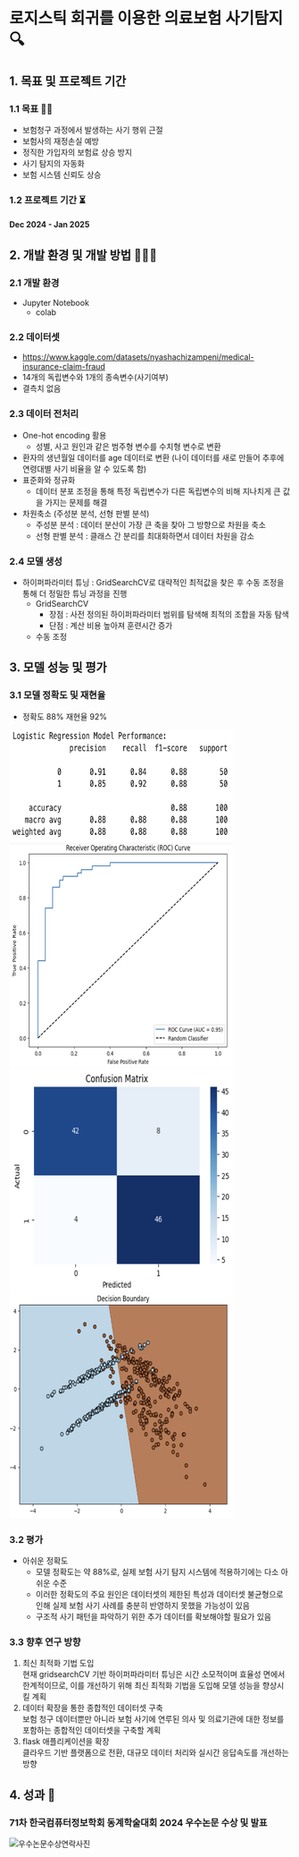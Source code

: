 # 로지스틱 회귀를 이용한 의료보험 사기탐지 🔍

## 1. 목표 및 프로젝트 기간 

### 1.1 목표 👍🏻
- 보험청구 과정에서 발생하는 사기 행위 근절 
- 보험사의 재정손실 예방 
- 정직한 가입자의 보험료 상승 방지 
- 사기 탐지의 자동화 
- 보험 시스템 신뢰도 상승

### 1.2 프로젝트 기간 ⏳
#### Dec 2024 - Jan 2025 

## 2. 개발 환경 및 개발 방법 👩🏻‍💻
### 2.1 개발 환경
- Jupyter Notebook 
  - colab

### 2.2 데이터셋 
- https://www.kaggle.com/datasets/nyashachizampeni/medical-insurance-claim-fraud
- 14개의 독립변수와 1개의 종속변수(사기여부)
- 결측치 없음

### 2.3 데이터 전처리
- One-hot encoding 활용
  - 성별, 사고 원인과 같은 범주형 변수를 수치형 변수로 변환
- 환자의 생년월일 데이터를 age 데이터로 변환 (나이 데이터를 새로 만들어 추후에 연령대별 사기 비율을 알 수 있도록 함)
- 표준화와 정규화
  - 데이터 분포 조정을 통해 특정 독립변수가 다른 독립변수의 비해 지나치게 큰 값을 가지는 문제를 해결 
- 차원축소 (주성분 분석, 선형 판별 분석)
  - 주성분 분석 : 데이터 분산이 가장 큰 축을 찾아 그 방향으로 차원을 축소
  - 선형 판별 분석 : 클래스 간 분리를 최대화하면서 데이터 차원을 감소

### 2.4 모델 생성 
- 하이퍼파라미터 튜닝 : GridSearchCV로 대략적인 최적값을 찾은 후 수동 조정을 통해 더 정밀한 튜닝 과정을 진행 
  - GridSearchCV
    - 장점 : 사전 정의된 하이퍼파라미터 범위를 탐색해 최적의 조합을 자동 탐색
    - 단점 : 계산 비용 높아져 훈련시간 증가
  - 수동 조정
 
## 3. 모델 성능 및 평가 
### 3.1 모델 정확도 및 재현율 
- 정확도 88% 재현율 92%
<img src="https://github.com/MrCaplan/Medical-Insurance-Fraud-Detection-Using-Logistic-Regression/blob/main/pictures/%E1%84%86%E1%85%A9%E1%84%83%E1%85%A6%E1%86%AF%E1%84%89%E1%85%A5%E1%86%BC%E1%84%82%E1%85%B3%E1%86%BC%E1%84%91%E1%85%A7%E1%86%BC%E1%84%80%E1%85%A1%E1%84%8C%E1%85%A1%E1%84%85%E1%85%AD.png" width="400" height="200"/>
<img src="https://github.com/MrCaplan/Medical-Insurance-Fraud-Detection-Using-Logistic-Regression/blob/main/pictures/ROC%E1%84%8F%E1%85%A5%E1%84%87%E1%85%B3%E1%84%80%E1%85%B3%E1%84%85%E1%85%A2%E1%84%91%E1%85%B3.png" width="400" height="400"/>
<img src="https://github.com/MrCaplan/Medical-Insurance-Fraud-Detection-Using-Logistic-Regression/blob/main/pictures/confusion_matrix.png" width="400" height="400"/>
<img src="https://github.com/MrCaplan/Medical-Insurance-Fraud-Detection-Using-Logistic-Regression/blob/main/pictures/%E1%84%80%E1%85%A7%E1%86%AF%E1%84%8C%E1%85%A5%E1%86%BC%E1%84%80%E1%85%A7%E1%86%BC%E1%84%80%E1%85%A8%E1%84%89%E1%85%B5%E1%84%80%E1%85%A1%E1%86%A8%E1%84%92%E1%85%AA%E1%84%8C%E1%85%A1%E1%84%85%E1%85%AD.png" width="400" height="400"/>

### 3.2 평가 
- 아쉬운 정확도
  - 모델 정확도는 약 88%로, 실제 보험 사기 탐지 시스템에 적용하기에는 다소 아쉬운 수준
  - 이러한 정확도의 주요 원인은 데이터셋의 제한된 특성과 데이터셋 불균형으로 인해 실제 보험 사기 사례를 충분히 반영하지 못했을 가능성이 있음
  - 구조적 사기 패턴을 파악하기 위한 추가 데이터를 확보해야할 필요가 있음

### 3.3 향후 연구 방향 

1. 최신 최적화 기법 도입
<br/> 현재 gridsearchCV 기반 하이퍼파라미터 튜닝은 시간 소모적이며 효율성 면에서 한계적이므로, 이를 개선하기 위해 최신 최적화 기법을 도입해 모델 성능을 향상시킬 계획
2. 데이터 확장을 통한 종합적인 데이터셋 구축
<br/> 보험 청구 데이터뿐만 아니라 보험 사기에 연루된 의사 및 의료기관에 대한 정보를 포함하는 종합적인 데이터셋을 구축할 계획
3. flask 애플리케이션을 확장
<br/> 클라우드 기반 플랫폼으로 전환, 대규모 데이터 처리와 실시간 응답속도를 개선하는 방향
    



## 4. 성과 📝
### 71차 한국컴퓨터정보학회 동계학술대회 2024 우수논문 수상 및 발표 
![우수논문수상연락사진](pictures/컴퓨터정보학회우수논문.png)

